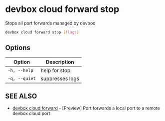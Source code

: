 # devbox cloud forward stop

Stops all port forwards managed by devbox

```bash
devbox cloud forward stop [flags]
```

## Options

<!-- Markdown table of options -->
| Option | Description |
| --- | --- |
| `-h, --help` | help for stop |
| `-q, --quiet` | suppresses logs |

## SEE ALSO

* [devbox cloud forward](devbox_cloud_forward.md)	 - [Preview] Port forwards a local port to a remote devbox cloud port

